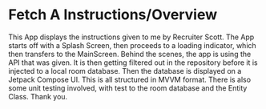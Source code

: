 # Fetch A Instructions/Overview

This App displays the instructions given to me by Recruiter Scott. The App starts off with a Splash Screen, then proceeds to a loading indicator, which then transfers to the MainScreen. Behind the scenes, the app is using the API that was given. It is then getting filtered out in the repository before it is injected to a local room database. Then the database is displayed on a Jetpack Compose UI. This is all structured in MVVM format. There is also some unit testing involved, with test to the room database and the Entity Class. Thank you.
